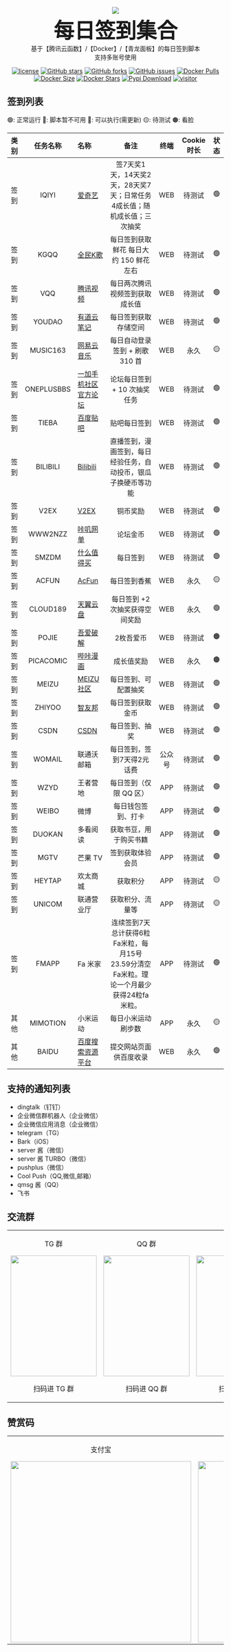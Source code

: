 <p align="center">
    <img src="https://socialify.git.ci/Sitoi/dailycheckin/image?description=1&font=Rokkitt&forks=1&issues=1&language=1&owner=1&pattern=Circuit%20Board&pulls=1&stargazers=1&theme=Dark"/>
    <br><strong><font size=50>每日签到集合</font></strong>
    <br>基于【腾讯云函数】/【Docker】/【青龙面板】的每日签到脚本
    <br>支持多账号使用
</p>

<p align="center">
    <a href="https://github.com/Sitoi/dailycheckin"><img src="https://img.shields.io/pypi/l/dailycheckin?style=popout-square" alt="license"></a>
    <a href="https://github.com/Sitoi/dailycheckin/stargazers"><img src="https://img.shields.io/github/stars/Sitoi/dailycheckin.svg?style=popout-square" alt="GitHub stars"></a>
    <a href="https://github.com/Sitoi/dailycheckin/network/members"><img src="https://img.shields.io/github/forks/Sitoi/dailycheckin.svg?style=popout-square" alt="GitHub forks"></a>
    <a href="https://github.com/Sitoi/dailycheckin/issues"><img src="https://img.shields.io/github/issues/Sitoi/dailycheckin.svg?style=popout-square" alt="GitHub issues"></a>
    <a href="https://hub.docker.com/repository/docker/sitoi/dailycheckin"><img src="https://img.shields.io/docker/pulls/sitoi/dailycheckin?style=popout-square" alt="Docker Pulls"></a>
    <a href="https://hub.docker.com/repository/docker/sitoi/dailycheckin"><img src="https://img.shields.io/docker/image-size/sitoi/dailycheckin?style=popout-square" alt="Docker Size"></a>
    <a href="https://hub.docker.com/repository/docker/sitoi/dailycheckin"><img src="https://img.shields.io/docker/stars/sitoi/dailycheckin?style=popout-square" alt="Docker Stars"></a>
    <a href="https://pypi.org/project/dailycheckin/"><img src="https://img.shields.io/pypi/dm/dailycheckin?label=pypi&style=popout-square" alt="Pypi Download"></a>
    <a href="https://sitoi.github.io/dailycheckin"><img src="https://visitor-badge.glitch.me/badge?page_id=Sitoi-dailycheckin" alt="visitor"></a>
</p>

## 签到列表

🟢: 正常运行 🔴: 脚本暂不可用 🔵: 可以执行(需更新) 🟡: 待测试 🟤: 看脸

|类别|任务名称|名称|备注|终端|Cookie 时长|状态|
|:---:|:---:|:---|:---:|:---:|:---:|:---:|
|签到|IQIYI|[爱奇艺](https://www.iqiyi.com/)|签7天奖1天，14天奖2天，28天奖7天；日常任务4成长值；随机成长值；三次抽奖|WEB|待测试|🟢️|
|签到|KGQQ|[全民K歌](https://kg.qq.com/index-pc.html)|每日签到获取鲜花 每日大约 150 鲜花左右|WEB|待测试|🟢️|
|签到|VQQ|[腾讯视频](https://v.qq.com/)|每日两次腾讯视频签到获取成长值|WEB|待测试|🟢️|
|签到|YOUDAO|[有道云笔记](https://note.youdao.com/web/)|每日签到获取存储空间|WEB|待测试|🟢️|
|签到|MUSIC163|[网易云音乐](https://music.163.com/)|每日自动登录签到 + 刷歌 310 首|WEB|永久|🟡|
|签到|ONEPLUSBBS|[一加手机社区官方论坛](https://www.oneplusbbs.com/)|论坛每日签到 + 10 次抽奖任务|WEB|待测试|🟢️|
|签到|TIEBA|[百度贴吧](https://tieba.baidu.com/index.html)|贴吧每日签到|WEB|待测试|🟢️|
|签到|BILIBILI|[Bilibili](https://www.bilibili.com)|直播签到，漫画签到，每日经验任务，自动投币，银瓜子换硬币等功能|WEB|待测试|🟢️|
|签到|V2EX|[V2EX](https://www.v2ex.com/)|铜币奖励|WEB|待测试|🟢️|
|签到|WWW2NZZ|[咔叽网单](https://www.2nzz.com/)|论坛金币|WEB|待测试|🟢️|
|签到|SMZDM|[什么值得买](https://www.smzdm.com)|每日签到|WEB|待测试|🟢️|
|签到|ACFUN|[AcFun](https://www.acfun.cn/)|每日签到香蕉|WEB|永久|🟡️|
|签到|CLOUD189|[天翼云盘](https://cloud.189.cn/)|每日签到 +2次抽奖获得空间奖励|WEB|永久|🟢️|
|签到|POJIE|[吾爱破解](https://www.52pojie.cn/index.php)|2枚吾爱币|WEB|待测试|🟤|
|签到|PICACOMIC|[哔咔漫画](https://www.picacomic.com)|成长值奖励|WEB|永久|🟤|
|签到|MEIZU|[MEIZU 社区](https://bbs.meizu.cn)|每日签到、可配置抽奖|WEB|待测试|🟢️|
|签到|ZHIYOO|[智友邦](http://zhizhiyoo.net/)|每日签到获取金币|WEB|待测试|🟢️|
|签到|CSDN|[CSDN](https://www.csdn.net/)|每日签到、抽奖|WEB|待测试|🟢️|
|签到|WOMAIL|联通沃邮箱|每日签到，签到7天得2元话费|公众号|待测试|🟢|
|签到|WZYD|王者营地|每日签到（仅限 QQ 区）|APP|待测试|🟢|
|签到|WEIBO|微博|每日钱包签到、打卡|APP|待测试|🟢️|
|签到|DUOKAN|多看阅读|获取书豆，用于购买书籍|APP|待测试|🟢️|
|签到|MGTV|芒果 TV|签到获取体验会员|APP|待测试|🟢️|
|签到|HEYTAP|欢太商城|获取积分|APP|待测试|🟡|
|签到|UNICOM|联通营业厅|获取积分、流量等|APP|待测试|🟡|
|签到|FMAPP|Fa 米家|连续签到7天总计获得6粒Fa米粒，每月15号23.59分清空Fa米粒。理论一个月最少获得24粒fa米粒。|APP|待测试|🟢️|
|其他|MIMOTION|小米运动|每日小米运动刷步数|APP|永久|🟡|
|其他|BAIDU|[百度搜索资源平台](https://ziyuan.baidu.com/site/index#/)|提交网站页面供百度收录|WEB|永久|🟢️|

## 支持的通知列表

- dingtalk（钉钉）
- 企业微信群机器人（企业微信）
- 企业微信应用消息（企业微信）
- telegram（TG）
- Bark（iOS）
- server 酱（微信）
- server 酱 TURBO（微信）
- pushplus（微信）
- Cool Push（QQ,微信,邮箱）
- qmsg 酱（QQ）
- 飞书

## 交流群

<table> 
<tr> 
 <td> <p align="center">TG 群</p> <a href="https://t.me/dailycheckin"> <img width="200" height="280" src="https://cdn.jsdelivr.net/gh/Sitoi/dailycheckin/docs/img/Telegram.jpg"></a> <p align="center">扫码进 TG 群</p> </td> 
 <td> <p align="center">QQ 群</p> <img width="200" height="280" src="https://cdn.jsdelivr.net/gh/Sitoi/dailycheckin/docs/img/qq.jpg" /> <p align="center">扫码进 QQ 群</p> </td>
 <td> <p align="center">微信群</p> <img width="200" height="280" src="https://cdn.jsdelivr.net/gh/Sitoi/dailycheckin/docs/img/wechat_groups.jpg" /> <p align="center">扫码进微信群</p> </td> 
 <td> <p align="center">微信</p> <img width="200" height="280" src="https://cdn.jsdelivr.net/gh/Sitoi/dailycheckin/docs/img/wechat.jpg" /> <p align="center">加微信备注：签到</p> </td> 
</tr> 
</table>

## 赞赏码

<table> 
<tr> 
 <td> <p align="center">支付宝</p> <img width="420" height="420" src="https://cdn.jsdelivr.net/gh/Sitoi/dailycheckin/docs/reward/alipay.jpg" /> </td> 
 <td> <p align="center">微信</p> <img width="420" height="420" src="https://cdn.jsdelivr.net/gh/Sitoi/dailycheckin/docs/reward/wechat.jpg" /></td> 
</tr> 
</table>